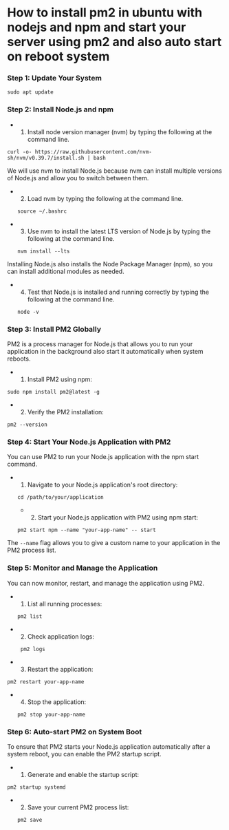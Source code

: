 # How to install pm2 in ubuntu with nodejs and npm and start your server using pm2 and also auto start on reboot system

### Step 1: Update Your System
```
sudo apt update
```

### Step 2: Install Node.js and npm
- 1. Install node version manager (nvm) by typing the following at the command line.
```
curl -o- https://raw.githubusercontent.com/nvm-sh/nvm/v0.39.7/install.sh | bash
```
We will use nvm to install Node.js because nvm can install multiple versions of Node.js and allow you to switch between them.
- 2. Load nvm by typing the following at the command line.
  ```
  source ~/.bashrc
  ```
- 3. Use nvm to install the latest LTS version of Node.js by typing the following at the command line.
  ```
  nvm install --lts
  ```
Installing Node.js also installs the Node Package Manager (npm), so you can install additional modules as needed.
- 4. Test that Node.js is installed and running correctly by typing the following at the command line.
  ```
  node -v
  ```

### Step 3: Install PM2 Globally
PM2 is a process manager for Node.js that allows you to run your application in the background also start it automatically when system reboots.
- 1. Install PM2 using npm:
```
sudo npm install pm2@latest -g
```
- 2. Verify the PM2 installation:
```
pm2 --version
```

### Step 4: Start Your Node.js Application with PM2
You can use PM2 to run your Node.js application with the npm start command.
- 1. Navigate to your Node.js application's root directory:
  ```
  cd /path/to/your/application
  ```
  - 2. Start your Node.js application with PM2 using npm start:
  ```
  pm2 start npm --name "your-app-name" -- start
  ```
The `--name` flag allows you to give a custom name to your application in the PM2 process list.


### Step 5: Monitor and Manage the Application
You can now monitor, restart, and manage the application using PM2.
- 1. List all running processes:
  ```
  pm2 list
  ```
- 2. Check application logs:
  ```
   pm2 logs
  ```
- 3. Restart the application:
```
pm2 restart your-app-name
```
- 4. Stop the application:
  ```
  pm2 stop your-app-name
  ```

### Step 6: Auto-start PM2 on System Boot
To ensure that PM2 starts your Node.js application automatically after a system reboot, you can enable the PM2 startup script.
- 1. Generate and enable the startup script:
```
pm2 startup systemd
```
- 2. Save your current PM2 process list:
  ```
  pm2 save
  ```







  
